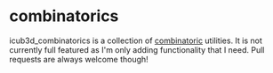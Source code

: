 # combinatorics

icub3d_combinatorics is a collection of [combinatoric](https://en.wikipedia.org/wiki/Combinatorics) utilities. It is not currently full featured as I'm only adding functionality that I need. Pull requests are always welcome though!